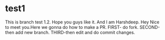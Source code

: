# test1
This is branch test 1.2.
Hope you guys like it.
And I am Harshdeep.
Hey Nice to meet you.Here we gonna do how to make a PR.
FIRST- do fork.
SECOND-then add new branch.
THIRD-then edit and do commit changes.
